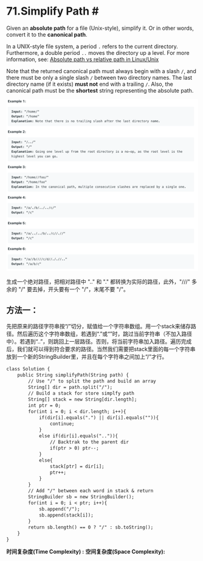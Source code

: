 # 71.Simplify Path \#

Given an **absolute path** for a file \(Unix-style\), simplify it. Or in other words, convert it to the **canonical path**.

In a UNIX-style file system, a period `.` refers to the current directory. Furthermore, a double period `..` moves the directory up a level. For more information, see: [Absolute path vs relative path in Linux/Unix](https://www.linuxnix.com/abslute-path-vs-relative-path-in-linuxunix/)

Note that the returned canonical path must always begin with a slash `/`, and there must be only a single slash `/` between two directory names. The last directory name \(if it exists\) **must not** end with a trailing `/`. Also, the canonical path must be the **shortest** string representing the absolute path.

![](.gitbook/assets/image%20%2865%29.png)

生成一个绝对路径，把相对路径中 ".." 和 "." 都转换为实际的路径，此外，"///" 多余的 "/" 要去掉，开头要有一个 "/"，末尾不要 "/"。

## 方法一：

先把原来的路径字符串按“/”切分，赋值给一个字符串数组。用一个stack来储存路径。然后遍历这个字符串数组，若遇到“.”或“”时，跳过当前字符串（不加入路径中）。若遇到“..”，则跳回上一层路径。否则，将当前字符串加入路径。遍历完成后，我们就可以得到符合要求的路径。当然我们需要把stack里面的每一个字符串放到一个新的StringBuilder里，并且在每个字符串之间加上“/”才行。

```text
class Solution {
    public String simplifyPath(String path) {
        // Use "/" to split the path and build an array
        String[] dir = path.split("/");
        // Build a stack for store simplfy path
        String[] stack = new String[dir.length];
        int ptr = 0;
        for(int i = 0; i < dir.length; i++){
            if(dir[i].equals(".") || dir[i].equals("")){
                continue;
            }
            else if(dir[i].equals("..")){
                // Backtrak to the parent dir
                if(ptr > 0) ptr--;
            }
            else{
                stack[ptr] = dir[i];
                ptr++;
            }
        }
        // Add "/" between each word in stack & return
        StringBuilder sb = new StringBuilder();
        for(int i = 0; i < ptr; i++){
            sb.append("/");
            sb.append(stack[i]);
        }
        return sb.length() == 0 ? "/" : sb.toString();
    }
}
```

**时间复杂度\(Time Complexity\) :**           **空间复杂度\(Space Complexity\):** 

